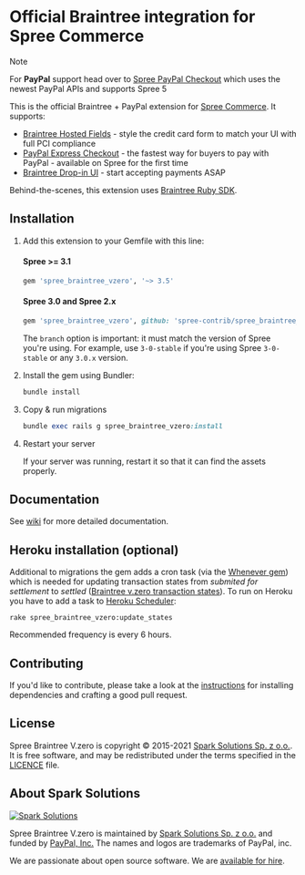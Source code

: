 # Official Braintree integration for Spree Commerce

> [!NOTE]  
> For **PayPal** support head over to [Spree PayPal Checkout](https://github.com/spree/spree_paypal_checkout) which uses the newest PayPal APIs and supports Spree 5

This is the official Braintree + PayPal extension for [Spree Commerce](https://spreecommerce.org). It supports:
* [Braintree Hosted Fields](https://github.com/spree-contrib/spree_braintree_vzero/wiki/1.-Hosted-Fields) -  style the credit card form to match your UI with full PCI compliance
* [PayPal Express Checkout](https://github.com/spree-contrib/spree_braintree_vzero/wiki/2.-PayPal-Express) - the fastest way for buyers to pay with PayPal - available on Spree for the first time
* [Braintree Drop-in UI](http://github.com/spree-contrib/spree_braintree_vzero/wiki/3.-Drop-in-UI) - start accepting payments ASAP

Behind-the-scenes, this extension uses [Braintree Ruby SDK](https://github.com/braintree/braintree_ruby).


## Installation

1. Add this extension to your Gemfile with this line:

    #### Spree >= 3.1

    ```ruby
    gem 'spree_braintree_vzero', '~> 3.5'
    ```

    #### Spree 3.0 and Spree 2.x

    ```ruby
    gem 'spree_braintree_vzero', github: 'spree-contrib/spree_braintree_vzero', branch: 'X-X-stable'
    ```

    The `branch` option is important: it must match the version of Spree you're using.
    For example, use `3-0-stable` if you're using Spree `3-0-stable` or any `3.0.x` version.

2. Install the gem using Bundler:
    ```ruby
    bundle install
    ```

3. Copy & run migrations
    ```ruby
    bundle exec rails g spree_braintree_vzero:install
    ```

4. Restart your server

    If your server was running, restart it so that it can find the assets properly.

## Documentation

See [wiki](https://github.com/spree-contrib/spree_braintree_vzero/wiki) for more detailed documentation.

## Heroku installation (optional)

Additional to migrations the gem adds a cron task (via the [Whenever gem](https://github.com/javan/whenever)) which is needed for updating transaction states from _submited for settlement_ to _settled_ ([Braintree v.zero transaction states](https://developers.braintreepayments.com/guides/transactions/ruby#status)). To run on Heroku you have to add a task to [Heroku Scheduler](https://devcenter.heroku.com/articles/scheduler):

```
rake spree_braintree_vzero:update_states
```

Recommended frequency is every 6 hours.


## Contributing

If you'd like to contribute, please take a look at the
[instructions](CONTRIBUTING.md) for installing dependencies and crafting a good
pull request.

## License

Spree Braintree V.zero is copyright © 2015-2021
[Spark Solutions Sp. z o.o.][spark]. It is free software,
and may be redistributed under the terms specified in the
[LICENCE](LICENSE) file.

[LICENSE]: https://github.com/spark-solutions/spree_braintree_vzero/blob/master/LICENSE

## About Spark Solutions
[![Spark Solutions](http://sparksolutions.co/wp-content/uploads/2015/01/logo-ss-tr-221x100.png)][spark]

Spree Braintree V.zero is maintained by [Spark Solutions Sp. z o.o.](http://sparksolutions.co?utm_source=github) and funded by [PayPal, Inc.](http://paypal.com)
The names and logos are trademarks of PayPal, inc.

We are passionate about open source software.
We are [available for hire][spark].

[spark]:http://sparksolutions.co?utm_source=github
